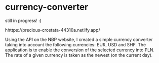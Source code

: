 # currency-converter

still in progress! :)

hhttps://precious-crostata-44310a.netlify.app/

Using the API on the NBP website, I created a simple currency converter taking into account the following currencies: EUR, USD and SHF. The application is to enable the conversion of the selected currency into PLN. The rate of a given currency is taken as the newest (on the current day).
